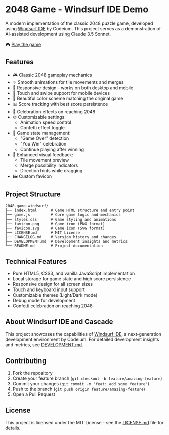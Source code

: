# 2048 Game - Windsurf IDE Demo

A modern implementation of the classic 2048 puzzle game, developed using [Windsurf IDE](https://codeium.com/windsurf) by Codeium. This project serves as a demonstration of AI-assisted development using Claude 3.5 Sonnet.

🎮 [Play the game](https://shrwnsan.github.io/2048-game-windsurf)

## Features

- 🎮 Classic 2048 gameplay mechanics
- ✨ Smooth animations for tile movements and merges
- 📱 Responsive design - works on both desktop and mobile
- 🎯 Touch and swipe support for mobile devices
- 🎨 Beautiful color scheme matching the original game
- 📊 Score tracking with best score persistence
- 🎉 Celebration effects on reaching 2048
- ⚙️ Customizable settings:
  - Animation speed control
  - Confetti effect toggle
- 🔄 Game state management:
  - "Game Over" detection
  - "You Win" celebration
  - Continue playing after winning
- 💫 Enhanced visual feedback:
  - Tile movement preview
  - Merge possibility indicators
  - Direction hints while dragging
- 🖼️ Custom favicon

## Project Structure

```
2048-game-windsurf/
├── index.html      # Game HTML structure and entry point
├── game.js         # Core game logic and mechanics
├── styles.css      # Game styling and animations
├── favicon.png     # Game icon (PNG format)
├── favicon.svg     # Game icon (SVG format)
├── LICENSE.md      # MIT License
├── CHANGELOG.md    # Version history and changes
├── DEVELOPMENT.md  # Development insights and metrics
└── README.md       # Project documentation
```

## Technical Features

- Pure HTML5, CSS3, and vanilla JavaScript implementation
- Local storage for game state and high score persistence
- Responsive design for all screen sizes
- Touch and keyboard input support
- Customizable themes (Light/Dark mode)
- Debug mode for development
- Confetti celebration on reaching 2048

## About Windsurf IDE and Cascade

This project showcases the capabilities of [Windsurf IDE](https://codeium.com/windsurf), a next-generation development environment by Codeium. For detailed development insights and metrics, see [DEVELOPMENT.md](DEVELOPMENT.md).

## Contributing

1. Fork the repository
2. Create your feature branch (`git checkout -b feature/amazing-feature`)
3. Commit your changes (`git commit -m 'feat: add some feature'`)
4. Push to the branch (`git push origin feature/amazing-feature`)
5. Open a Pull Request

## License

This project is licensed under the MIT License - see the [LICENSE.md](LICENSE.md) file for details.
